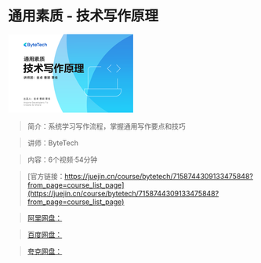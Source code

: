 # 通用素质 - 技术写作原理

![img](../../assets/1eda0eb5578546f1a5f494367c76373f~tplv-k3u1fbpfcp-no-mark_284_284_284_178.png)

> 简介：系统学习写作流程，掌握通用写作要点和技巧

> 讲师：ByteTech

> 内容：6个视频·54分钟

> [官方链接：https://juejin.cn/course/bytetech/7158744309133475848?from_page=course_list_page](https://juejin.cn/course/bytetech/7158744309133475848?from_page=course_list_page)

> [阿里网盘：]()

> [百度网盘：]()

> [夸克网盘：]()
